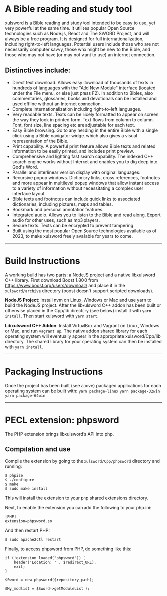 # A Bible reading and study tool

xulsword is a Bible reading and study tool intended to be easy to use,
yet very powerful at the same time. It utilizes popular Open Source
technologies such as Node.js, React and The SWORD Project, and will
always be a free program. It is designed for full internationalization,
including right-to-left languages. Potential users include those who
are not necessarily computer savvy, those who might be new to the
Bible, and those who may not have (or may not want to use) an internet
connection.

## Distinctives include:

- Direct text download. Allows easy download of thousands of texts in
  hundreds of languages with the "Add New Module" interface (located under
  the File menu, or else just press F2). In addition to Bibles, also
  commentaries, glossaries, books and devotionals can be installed and used
  offline without an Internet connection.
- Complete internationalization including right-to-left languages.
- Very readable texts. Texts can be nicely formatted to appear on screen
  the way they look in printed form. Text flows from column to column. Font,
  font size, line spacing etc are adjustable for each text.
- Easy Bible browsing. Go to any heading in the entire Bible with a
  single click using a Bible navigator widget which also gives a visual
  representation of the Bible.
- Print capability. A powerful print feature allows Bible texts and
  related information to be easily printed, and includes print preview.
- Comprehensive and lighting fast search capability. The indexed C++ search
  engine works without Internet and enables you to dig deep into God's Word.
- Parallel and interlinear version display with original languages.
- Recursive popup windows. Dictionary links, cross references, footnotes
  and more appear in multilevel popup windows that allow instant access to a
  variety of information without necessitating a complex user interface layout.
- Bible texts and footnotes can include quick links to associated dictionaries,
  including pictures, maps and tables.
- Bookmark and personal annotation features.
- Integrated audio. Allows you to listen to the Bible and read along.
  Export audio for other uses, such as mp3 players.
- Secure texts. Texts can be encrypted to prevent tampering.
- Built using the most popular Open Source technologies available as of 2023,
  to make xulsword freely available for years to come.

---

# Build Instructions

A working build has two parts: a NodeJS project and a native libxulsword C++ library.
First download Boost 1.80.0 from https://www.boost.org/users/download/ and place it in
the `xulsword/archive` directory (boost doesn't support scripted downloads).

**NodeJS Project**: Install nvm on Linux, Windows or Mac and use yarn to build the
NodeJS project. After the libxulsword C++ addon has been built or otherwise placed in the
Cpp/lib directory (see below) install it with `yarn install`. Then start xulsword with
`yarn start`.

**Libxulsword C++ Addon**: Install VirtualBox and Vagrant on Linux, Windows or Mac, and
run `vagrant up`. The native addon shared library for each operating system will eventually
appear in the appropriate xulsword/Cpp/lib directory. The shared library for your operating
system can then be installed with `yarn install`.

---

# Packaging Instructions

Once the project has been built (see above) packaged applications for each operating system can be
built with:
`yarn package-linux`
`yarn package-32win`
`yarn package-64win`

---

# PECL extension: phpsword

The PHP extension brings libxulsword's API into php.

## Compilation and use

Compile the extension by going to the `xulsword/Cpp/phpsword` directory and running:

    $ phpize
    $ ./configure
    $ make
    $ sudo make install

This will install the extension to your php shared extensions directory.

Next, to enable the extension you can add the following to your php.ini:

    [PHP]
    extension=phpsword.so

And then restart PHP:

`$ sudo apache2ctl restart`

Finally, to access phpsword from PHP, do something like this:

    if (!extension_loaded("phpsword")) {
        header('Location: ' . $redirect_URL);
        exit;
    }

    $Sword = new phpsword($repository_path);

    $My_modlist = $Sword->getModuleList();
